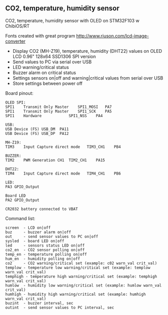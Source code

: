 ## CO2, temperature, humidity sensor
CO2, temperature, humidity sensor with OLED on STM32F103 w ChibiOS/RT

Fonts created with great program http://www.riuson.com/lcd-image-converter

* Display CO2 (MH-Z19), temperature, humidity (DHT22) values on OLED LCD 0.96" 128x64 SSD1306 SPI version
* Send values to PC via serial over USB
* LED warning/critical status
* Buzzer alarm on critical status
* Settings sensors on|off and warning|critical values from serial over USB
* Store settings between power off

Board pinout:
```
OLED SPI:
SPI1	Transmit Only Master	SPI1_MOSI	PA7
SPI1	Transmit Only Master	SPI1_SCK	PA5
SPI1	Hardware	        SPI1_NSS	PA4

USB:
USB	Device (FS)	USB_DM	PA11
USB	Device (FS)	USB_DP	PA12

MH-Z19:
TIM3	Input Capture direct mode	TIM3_CH1	PB4

BUZZER:
TIM2	PWM Generation CH1	TIM2_CH1	PA15

DHT22:
TIM4	Input Capture direct mode	TIM4_CH1	PB6

LED:
PA3	GPIO_Output

Board LED
PA2	GPIO_Output	

CR2032 battery connected to VBAT
```
Command list:

```
screen  - LCD on|off
buz     - buzzer alarm on|off
out     - send sensor values to PC on|off
sysled  - board LED on|off
led     - sensors status LED on|off
co2_en  - CO2 sensor polling on|off
temp_en - temperature polling on|off
hum_en  - humidity polling on|off
co2     - CO2 warning/critical set (example: c02 warn_val crit_val)
templow - temperature low warning/critical set (example: templow warn_val crit_val)
temphigh - temperature high warning/critical set (example: temphigh warn_val crit_val)
humlow  - humidity low warning/critical set (example: humlow warn_val crit_val)
humhigh - humidity high warning/critical set (example: humhigh warn_val crit_val)
buzint	- buzzer interval, sec
outint	- send sensor values to PC interval, sec
```
